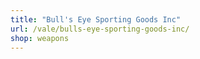 ```yaml
---
title: "Bull's Eye Sporting Goods Inc"
url: /vale/bulls-eye-sporting-goods-inc/
shop: weapons
---
```

